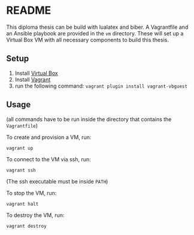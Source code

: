 README
======

This diploma thesis can be build with lualatex and biber. A Vagrantfile and an Ansible playbook are provided in the `vm` directory. These will set up a Virtual Box VM with all necessary components to build this thesis.

Setup
-----

1. Install [Virtual Box](http://www.vagrantup.com/)
2. Install [Vagrant](https://www.virtualbox.org/)
3. run the following command: `vagrant plugin install vagrant-vbguest`

Usage
-----

(all commands have to be run inside the directory that contains the `Vagrantfile`)

To create and provision a VM, run:

    vagrant up

To connect to the VM via ssh, run:

    vagrant ssh

(The ssh executable must be inside `PATH`)

To stop the VM, run:

    vagrant halt

To destroy the VM, run:

    vagrant destroy